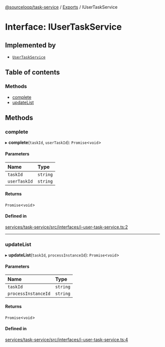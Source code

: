 [@sourceloop/task-service](../README.md) / [Exports](../modules.md) / IUserTaskService

# Interface: IUserTaskService

## Implemented by

- [`UserTaskService`](../classes/UserTaskService.md)

## Table of contents

### Methods

- [complete](IUserTaskService.md#complete)
- [updateList](IUserTaskService.md#updatelist)

## Methods

### complete

▸ **complete**(`taskId`, `userTaskId`): `Promise`<`void`\>

#### Parameters

| Name | Type |
| :------ | :------ |
| `taskId` | `string` |
| `userTaskId` | `string` |

#### Returns

`Promise`<`void`\>

#### Defined in

[services/task-service/src/interfaces/i-user-task-service.ts:2](https://github.com/sourcefuse/loopback4-microservice-catalog/blob/93a7f917/services/task-service/src/interfaces/i-user-task-service.ts#L2)

___

### updateList

▸ **updateList**(`taskId`, `processInstanceId`): `Promise`<`void`\>

#### Parameters

| Name | Type |
| :------ | :------ |
| `taskId` | `string` |
| `processInstanceId` | `string` |

#### Returns

`Promise`<`void`\>

#### Defined in

[services/task-service/src/interfaces/i-user-task-service.ts:4](https://github.com/sourcefuse/loopback4-microservice-catalog/blob/93a7f917/services/task-service/src/interfaces/i-user-task-service.ts#L4)
